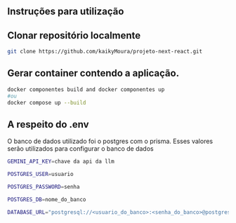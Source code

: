 ## Instruções para utilização ##


## Clonar repositório localmente
```bash
git clone https://github.com/kaikyMoura/projeto-next-react.git
```


## Gerar container contendo a aplicação.

```bash
docker componentes build and docker componentes up
#ou
docker compose up --build
```


## A respeito do .env

O banco de dados utilizado foi o postgres com o prisma.
Esses valores serão utilizados para configurar o banco de dados

```bash
GEMINI_API_KEY=chave da api da llm

POSTGRES_USER=usuario

POSTGRES_PASSWORD=senha

POSTGRES_DB=nome_do_banco

DATABASE_URL="postgresql://<usuario_do_banco>:<senha_do_banco>@postgres:5432/$<banco>?schema=public"
```
